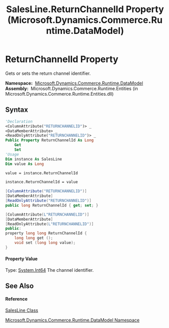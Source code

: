 ﻿---
title: SalesLine.ReturnChannelId Property  (Microsoft.Dynamics.Commerce.Runtime.DataModel)
TOCTitle: ReturnChannelId Property
ms:assetid: P:Microsoft.Dynamics.Commerce.Runtime.DataModel.SalesLine.ReturnChannelId
ms:mtpsurl: https://technet.microsoft.com/en-us/library/microsoft.dynamics.commerce.runtime.datamodel.salesline.returnchannelid(v=AX.60)
ms:contentKeyID: 62202835
ms.date: 05/18/2015
mtps_version: v=AX.60
f1_keywords:
- Microsoft.Dynamics.Commerce.Runtime.DataModel.SalesLine.ReturnChannelId
dev_langs:
- CSharp
- C++
- VB
---

# ReturnChannelId Property

Gets or sets the return channel identifier.

**Namespace:**  [Microsoft.Dynamics.Commerce.Runtime.DataModel](microsoft-dynamics-commerce-runtime-datamodel-namespace.md)  
**Assembly:**  Microsoft.Dynamics.Commerce.Runtime.Entities (in Microsoft.Dynamics.Commerce.Runtime.Entities.dll)

## Syntax

``` vb
'Declaration
<ColumnAttribute("RETURNCHANNELID")> _
<DataMemberAttribute> _
<ReadOnlyAttribute("RETURNCHANNELID")> _
Public Property ReturnChannelId As Long
    Get
    Set
'Usage
Dim instance As SalesLine
Dim value As Long

value = instance.ReturnChannelId

instance.ReturnChannelId = value
```

``` csharp
[ColumnAttribute("RETURNCHANNELID")]
[DataMemberAttribute]
[ReadOnlyAttribute("RETURNCHANNELID")]
public long ReturnChannelId { get; set; }
```

``` c++
[ColumnAttribute(L"RETURNCHANNELID")]
[DataMemberAttribute]
[ReadOnlyAttribute(L"RETURNCHANNELID")]
public:
property long long ReturnChannelId {
    long long get ();
    void set (long long value);
}
```

#### Property Value

Type: [System.Int64](https://technet.microsoft.com/en-us/library/6yy583ek\(v=ax.60\))  
The channel identifier.  

## See Also

#### Reference

[SalesLine Class](salesline-class-microsoft-dynamics-commerce-runtime-datamodel.md)

[Microsoft.Dynamics.Commerce.Runtime.DataModel Namespace](microsoft-dynamics-commerce-runtime-datamodel-namespace.md)


